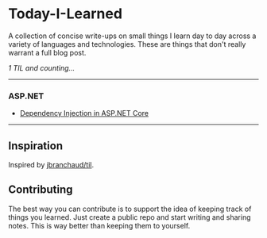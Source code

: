 # Today-I-Learned

A collection of concise write-ups on small things I learn day to day across a variety of languages and technologies. These are things that don't really warrant a full blog post.

_1 TIL and counting..._

---
### ASP.NET
- [Dependency Injection in ASP.NET Core](asp.net/dependency-injection.md)

---
## Inspiration
Inspired by [jbranchaud/til](https://github.com/jbranchaud/til).

## Contributing
The best way you can contribute is to support the idea of keeping track of things you learned. Just create a public repo and start writing and sharing notes. This is way better than keeping them to yourself.

